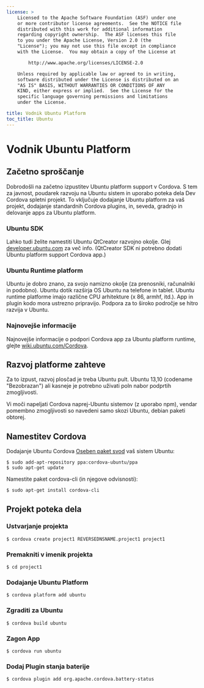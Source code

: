 ```yaml
---
license: >
    Licensed to the Apache Software Foundation (ASF) under one
    or more contributor license agreements.  See the NOTICE file
    distributed with this work for additional information
    regarding copyright ownership.  The ASF licenses this file
    to you under the Apache License, Version 2.0 (the
    "License"); you may not use this file except in compliance
    with the License.  You may obtain a copy of the License at

        http://www.apache.org/licenses/LICENSE-2.0

    Unless required by applicable law or agreed to in writing,
    software distributed under the License is distributed on an
    "AS IS" BASIS, WITHOUT WARRANTIES OR CONDITIONS OF ANY
    KIND, either express or implied.  See the License for the
    specific language governing permissions and limitations
    under the License.

title: Vodnik Ubuntu Platform
toc_title: Ubuntu
---
```


# Vodnik Ubuntu Platform

## Začetno sproščanje

Dobrodošli na začetno izpustitev Ubuntu platform support v Cordova. S tem za javnost, poudarek razvoju na Ubuntu sistem in uporabo poteka dela Dev Cordova spletni projekt. To vključuje dodajanje Ubuntu platform za vaš projekt, dodajanje standardnih Cordova plugins, in, seveda, gradnjo in delovanje apps za Ubuntu platform.

### Ubuntu SDK

Lahko tudi želite namestiti Ubuntu QtCreator razvojno okolje. Glej [developer.ubuntu.com][1] za več info. (QtCreator SDK ni potrebno dodati Ubuntu platform support Cordova app.)

 [1]: http://developer.ubuntu.com

### Ubuntu Runtime platform

Ubuntu je dobro znano, za svojo namizno okolje (za prenosniki, računalniki in podobno). Ubuntu dotik razširja OS Ubuntu na telefone in tablet. Ubuntu runtime platforme imajo različne CPU arhitekture (x 86, armhf, itd.). App in plugin kodo mora ustrezno pripravijo. Podpora za to široko področje se hitro razvija v Ubuntu.

### Najnovejše informacije

Najnovejše informacije o podpori Cordova app za Ubuntu platform runtime, glejte [wiki.ubuntu.com/Cordova][2].

 [2]: http://wiki.ubuntu.com/Cordova

## Razvoj platforme zahteve

Za to izpust, razvoj plosčad je treba Ubuntu pult. Ubuntu 13,10 (codename "Bezobrazan") ali kasneje je potrebno uživati poln nabor podprtih zmogljivosti.

Vi moči napeljati Cordova naprej-Ubuntu sistemov (z uporabo npm), vendar pomembno zmogljivosti so navedeni samo skozi Ubuntu, debian paketi obtorej.

## Namestitev Cordova

Dodajanje Ubuntu Cordova [Oseben paket svod][3] vaš sistem Ubuntu:

 [3]: https://launchpad.net/~cordova-ubuntu/+archive/ppa

    $ sudo add-apt-repository ppa:cordova-ubuntu/ppa
    $ sudo apt-get update
    

Namestite paket cordova-cli (in njegove odvisnosti):

    $ sudo apt-get install cordova-cli
    

## Projekt poteka dela

### Ustvarjanje projekta

    $ cordova create project1 REVERSEDNSNAME.project1 project1
    

### Premakniti v imenik projekta

    $ cd project1
    

### Dodajanje Ubuntu Platform

    $ cordova platform add ubuntu
    

### Zgraditi za Ubuntu

    $ cordova build ubuntu
    

### Zagon App

    $ cordova run ubuntu
    

### Dodaj Plugin stanja baterije

    $ cordova plugin add org.apache.cordova.battery-status